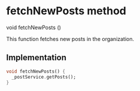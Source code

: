 


# fetchNewPosts method








void fetchNewPosts
()





<p>This function fetches new posts in the organization.</p>



## Implementation

```dart
void fetchNewPosts() {
  _postService.getPosts();
}
```







